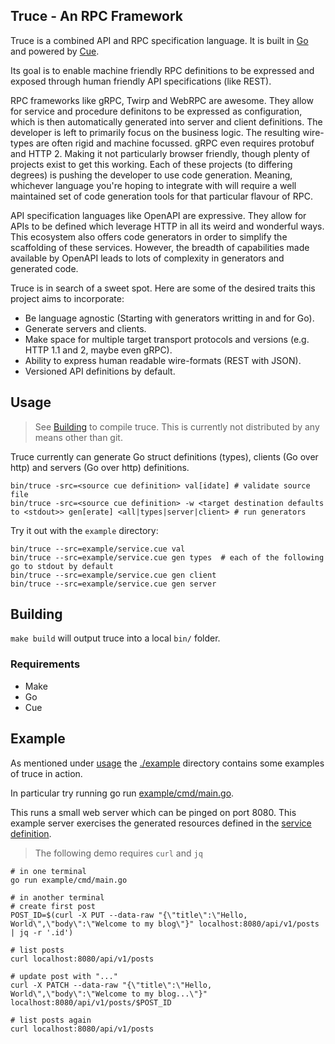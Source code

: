 Truce - An RPC Framework
------------------------

Truce is a combined API and RPC specification language. It is built in [Go](https://golang.org) and powered by [Cue](https://cuelang.org).

Its goal is to enable machine friendly RPC definitions to be expressed and exposed through human friendly API specifications (like REST). 

RPC frameworks like gRPC, Twirp and WebRPC are awesome. They allow for service and procedure definitons to be expressed as configuration, which is then automatically generated into server and client definitions. The developer is left to primarily focus on the business logic.
The resulting wire-types are often rigid and machine focussed. gRPC even requires protobuf and HTTP 2. Making it not particularly browser friendly, though plenty of projects exist to get this working. Each of these projects (to differing degrees) is pushing the developer to use code generation. Meaning, whichever language you're hoping to integrate with will require a well maintained set of code generation tools for that particular flavour of RPC.

API specification languages like OpenAPI are expressive. They allow for APIs to be defined which leverage HTTP in all its weird and wonderful ways. This ecosystem also offers code generators in order to simplify the scaffolding of these services. However, the breadth of capabilities made available by OpenAPI leads to lots of complexity in generators and generated code.

Truce is in search of a sweet spot. Here are some of the desired traits this project aims to incorporate:

- Be language agnostic (Starting with generators writting in and for Go).
- Generate servers and clients.
- Make space for multiple target transport protocols and versions (e.g. HTTP 1.1 and 2, maybe even gRPC).
- Ability to express human readable wire-formats (REST with JSON).
- Versioned API definitions by default.

## Usage

> See [Building](#Building) to compile truce. This is currently not distributed by any means other than git.

Truce currently can generate Go struct definitions (types), clients (Go over http) and servers (Go over http) definitions.

```
bin/truce -src=<source cue definition> val[idate] # validate source file
bin/truce -src=<source cue definition> -w <target destination defaults to <stdout>> gen[erate] <all|types|server|client> # run generators
```

Try it out with the `example` directory:

```
bin/truce --src=example/service.cue val
bin/truce --src=example/service.cue gen types  # each of the following go to stdout by default
bin/truce --src=example/service.cue gen client
bin/truce --src=example/service.cue gen server
```

## Building

`make build` will output truce into a local `bin/` folder.

### Requirements

- Make
- Go
- Cue

## Example

As mentioned under [usage](#Usage) the [./example](./example) directory contains some examples of truce in action.

In particular try running go run [example/cmd/main.go](./example/cmd/main.go).

This runs a small web server which can be pinged on port 8080. This example server exercises the generated resources defined in the [service definition](./example/service.cue).

> The following demo requires `curl` and `jq`

```
# in one terminal
go run example/cmd/main.go

# in another terminal
# create first post
POST_ID=$(curl -X PUT --data-raw "{\"title\":\"Hello, World\",\"body\":\"Welcome to my blog\"}" localhost:8080/api/v1/posts | jq -r '.id')

# list posts
curl localhost:8080/api/v1/posts

# update post with "..."
curl -X PATCH --data-raw "{\"title\":\"Hello, World\",\"body\":\"Welcome to my blog...\"}" localhost:8080/api/v1/posts/$POST_ID

# list posts again
curl localhost:8080/api/v1/posts
```
